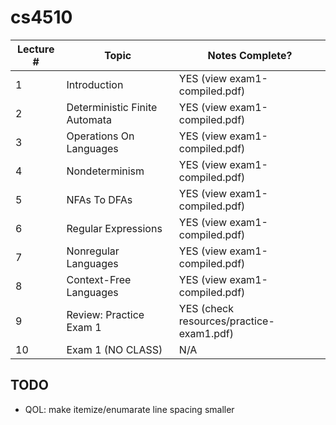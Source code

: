 # cs4510

| Lecture # | Topic                         | Notes Complete?                          |
| --------- | ----------------------------- | ---------------------------------------- |
| 1         | Introduction                  | YES (view exam1-compiled.pdf)            |
| 2         | Deterministic Finite Automata | YES (view exam1-compiled.pdf)            |
| 3         | Operations On Languages       | YES (view exam1-compiled.pdf)            |
| 4         | Nondeterminism                | YES (view exam1-compiled.pdf)            |
| 5         | NFAs To DFAs                  | YES (view exam1-compiled.pdf)            |
| 6         | Regular Expressions           | YES (view exam1-compiled.pdf)            |
| 7         | Nonregular Languages          | YES (view exam1-compiled.pdf)            |
| 8         | Context-Free Languages        | YES (view exam1-compiled.pdf)            |
| 9         | Review: Practice Exam 1       | YES (check resources/practice-exam1.pdf) |
| 10        | Exam 1 (NO CLASS)             | N/A                                      |

## TODO

-   QOL: make itemize/enumarate line spacing smaller
